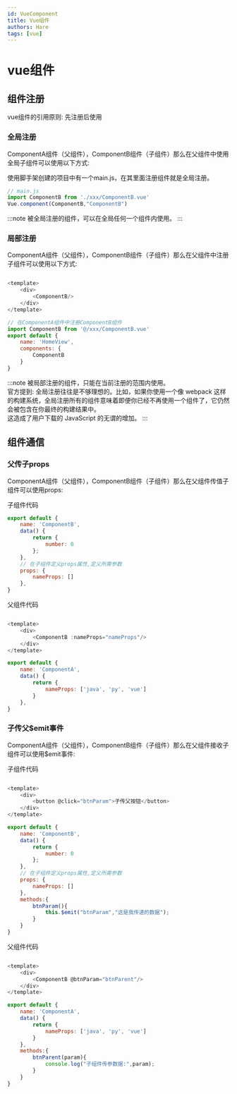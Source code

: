 ```yaml
---
id: VueComponent
title: Vue组件
authors: Hare
tags: [vue]
---
```


# vue组件

## 组件注册
vue组件的引用原则: 先注册后使用

### 全局注册
ComponentA组件（父组件），ComponentB组件（子组件）那么在父组件中使用全局子组件可以使用以下方式:<br/>

使用脚手架创建的项目中有一个main.js，在其里面注册组件就是全局注册。
~~~js
// main.js
import ComponentB from './xxx/ComponentB.vue'
Vue.component(ComponentB,"ComponentB")
~~~
:::note
被全局注册的组件，可以在全局任何一个组件内使用。
:::


### 局部注册
ComponentA组件（父组件），ComponentB组件（子组件）那么在父组件中注册子组件可以使用以下方式:
~~~js

<template>
    <div>
        <ComponentB/>
    </div>
</template>

// 在ComponentA组件中注册ComponentB组件
import ComponentB from '@/xxx/ComponentB.vue'
export default {
    name: 'HomeView',
    components: {
        ComponentB
    }
}
~~~
:::note
被局部注册的组件，只能在当前注册的范围内使用。<br/>
官方提到:
全局注册往往是不够理想的。比如，如果你使用一个像 webpack 这样的构建系统，全局注册所有的组件意味着即便你已经不再使用一个组件了，它仍然会被包含在你最终的构建结果中。<br/>
这造成了用户下载的 JavaScript 的无谓的增加。
:::


## 组件通信

### 父传子props
ComponentA组件（父组件），ComponentB组件（子组件）那么在父组件传值子组件可以使用props:

子组件代码
~~~js
export default {
    name: 'ComponentB',
    data() {
        return {
            number: 0
        };
    },
    // 在子组件定义props属性,定义所需参数
    props: {
        nameProps: []
    },
}
~~~

父组件代码
~~~js

<template>
    <div>
        <ComponentB :nameProps="nameProps"/>
    </div>
</template>

export default {
    name: 'ComponentA',
    data() {
        return {
            nameProps: ['java', 'py', 'vue']
        }
    },
}
~~~

### 子传父$emit事件
ComponentA组件（父组件），ComponentB组件（子组件）那么在父组件接收子组件可以使用$emit事件:

子组件代码
~~~js

<template>
    <div>
        <button @click="btnParam">子传父按钮</button>
    </div>
</template>

export default {
    name: 'ComponentB',
    data() {
        return {
            number: 0
        };
    },
    // 在子组件定义props属性,定义所需参数
    props: {
        nameProps: []
    },
    methods:{
        btnParam(){
            this.$emit("btnParam","这是我传递的数据");
        }
    }
}
~~~

父组件代码
~~~js

<template>
    <div>
        <ComponentB @btnParam="btnParent"/>
    </div>
</template>

export default {
    name: 'ComponentA',
    data() {
        return {
            nameProps: ['java', 'py', 'vue']
        }
    },
    methods:{
        btnParent(param){
            console.log("子组件传参数据:",param);
        }
    }
}
~~~
